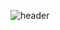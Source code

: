![header](https://capsule-render.vercel.app/api?type=waving&color=auto&height=300&section=header&customColorList=0,2,3&text=Ahyeong%20Jeong&fontSize=90)
